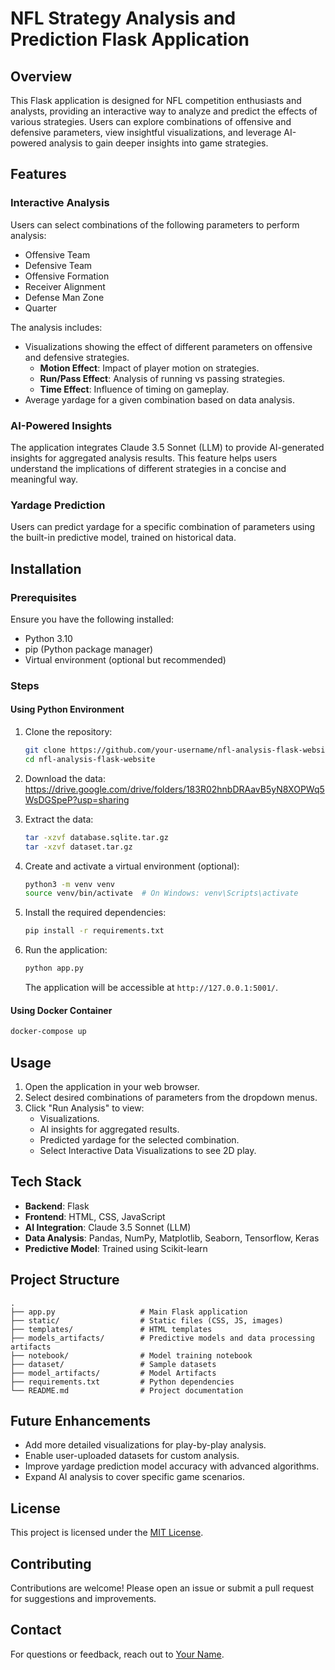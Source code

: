 # NFL Strategy Analysis and Prediction Flask Application

## Overview
This Flask application is designed for NFL competition enthusiasts and analysts, providing an interactive way to analyze and predict the effects of various strategies. Users can explore combinations of offensive and defensive parameters, view insightful visualizations, and leverage AI-powered analysis to gain deeper insights into game strategies.

## Features

### Interactive Analysis
Users can select combinations of the following parameters to perform analysis:
- Offensive Team
- Defensive Team
- Offensive Formation
- Receiver Alignment
- Defense Man Zone
- Quarter

The analysis includes:
- Visualizations showing the effect of different parameters on offensive and defensive strategies.
  - **Motion Effect**: Impact of player motion on strategies.
  - **Run/Pass Effect**: Analysis of running vs passing strategies.
  - **Time Effect**: Influence of timing on gameplay.
- Average yardage for a given combination based on data analysis.

### AI-Powered Insights
The application integrates Claude 3.5 Sonnet (LLM) to provide AI-generated insights for aggregated analysis results. This feature helps users understand the implications of different strategies in a concise and meaningful way.

### Yardage Prediction
Users can predict yardage for a specific combination of parameters using the built-in predictive model, trained on historical data.

## Installation

### Prerequisites
Ensure you have the following installed:
- Python 3.10
- pip (Python package manager)
- Virtual environment (optional but recommended)

### Steps
#### Using Python Environment 

1. Clone the repository:
   ```bash
   git clone https://github.com/your-username/nfl-analysis-flask-website.git
   cd nfl-analysis-flask-website
   ```

2. Download the data:
   https://drive.google.com/drive/folders/183R02hnbDRAavB5yN8XOPWq5WsDGSpeP?usp=sharing

3. Extract the data:
   ```bash
   tar -xzvf database.sqlite.tar.gz
   tar -xzvf dataset.tar.gz
   ```

4. Create and activate a virtual environment (optional):
   ```bash
   python3 -m venv venv
   source venv/bin/activate  # On Windows: venv\Scripts\activate
   ```

5. Install the required dependencies:
   ```bash
   pip install -r requirements.txt
   ```

6. Run the application:
   ```bash
   python app.py
   ```
   The application will be accessible at `http://127.0.0.1:5001/`.

#### Using Docker Container
   ```bash
   docker-compose up
   ```

## Usage
1. Open the application in your web browser.
2. Select desired combinations of parameters from the dropdown menus.
3. Click "Run Analysis" to view:
   - Visualizations.
   - AI insights for aggregated results.
   - Predicted yardage for the selected combination.
   - Select Interactive Data Visualizations to see 2D play.

## Tech Stack
- **Backend**: Flask
- **Frontend**: HTML, CSS, JavaScript
- **AI Integration**: Claude 3.5 Sonnet (LLM)
- **Data Analysis**: Pandas, NumPy, Matplotlib, Seaborn, Tensorflow, Keras
- **Predictive Model**: Trained using Scikit-learn

## Project Structure
```
.
├── app.py                   # Main Flask application
├── static/                  # Static files (CSS, JS, images)
├── templates/               # HTML templates
├── models_artifacts/        # Predictive models and data processing artifacts
├── notebook/                # Model training notebook
├── dataset/                 # Sample datasets
├── model_artifacts/         # Model Artifacts
├── requirements.txt         # Python dependencies
└── README.md                # Project documentation
```

## Future Enhancements
- Add more detailed visualizations for play-by-play analysis.
- Enable user-uploaded datasets for custom analysis.
- Improve yardage prediction model accuracy with advanced algorithms.
- Expand AI analysis to cover specific game scenarios.

## License
This project is licensed under the [MIT License](LICENSE).

## Contributing
Contributions are welcome! Please open an issue or submit a pull request for suggestions and improvements.

## Contact
For questions or feedback, reach out to [Your Name](mailto:light.email.work@gmail.com).
